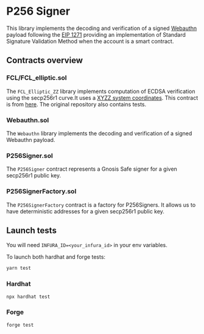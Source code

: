 # P256 Signer
This library implements the decoding and verification of a signed [Webauthn](https://www.w3.org/TR/webauthn-2/) payload following the [EIP 1271](https://eips.ethereum.org/EIPS/eip-1271) providing an implementation of Standard Signature Validation Method when the account is a smart contract.

## Contracts overview

### FCL/FCL_elliptic.sol

The `FCL_Elliptic_ZZ` library implements computation of ECDSA verification using the secp256r1 curve.It uses a [XYZZ system coordinates](https://hyperelliptic.org/EFD/g1p/auto-shortw-xyzz.html).
This contract is from [here](https://github.com/rdubois-crypto/FreshCryptoLib/tree/master). The original repository also contains tests.

### Webauthn.sol

The `Webauthn` library implements the decoding and verification of a signed Webauthn payload.

### P256Signer.sol

The `P256Signer` contract represents a Gnosis Safe signer for a given secp256r1 public key.

### P256SignerFactory.sol

The `P256SignerFactory` contract is a factory for P256Signers. It allows us to have deterministic addresses for a given secp256r1 public key.


## Launch tests

You will need `INFURA_ID=<your_infura_id>` in your env variables.

To launch both hardhat and forge tests:
```bash
yarn test
```

### Hardhat
```bash
npx hardhat test
```

### Forge
```bash
forge test
```